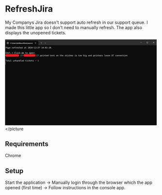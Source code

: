 # RefreshJira

My Companys Jira doesn't support auto refresh in our support queue.
I made this little app so I don't need to manually refresh.
The app also displays the unopened tickets.

<picture><img src="demo.png" width="500"></picture

## Requirements
Chrome

## Setup
Start the application -> Manually login through the browser which the app opened (first time) -> Follow instructions in the console app.
